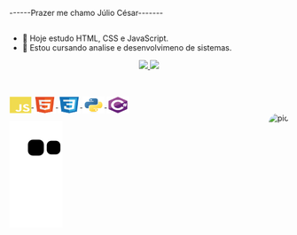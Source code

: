 ------Prazer me chamo Júlio César-------

 ##
- 👀 Hoje estudo HTML, CSS e JavaScript.
- 🌱 Estou cursando analise e desenvolvimeno de sistemas.

<div align="center">
  <a href="https://www.linkedin.com/in/julio-c%C3%A9sar-3b401420b/">
<img heigth="180em" width="418.5em" src="https://github-readme-stats.vercel.app/api?username=JulioCvieira&theme=merko&show_icons=true&include_all_commits=true&count_private=true"/> <img heigth="180em" src="https://github-readme-stats.vercel.app/api/top-langs/?username=JulioCvieira&layout=compact&langs_count=8&theme=merko"/>

</div>

  ##
 
 <div style="display: inline_block"><br>
  <img align="center" alt="Js" height="30" width="40" src="https://raw.githubusercontent.com/devicons/devicon/master/icons/javascript/javascript-plain.svg">
  <img align="center" alt="HTML" height="30" width="40" src="https://raw.githubusercontent.com/devicons/devicon/master/icons/html5/html5-original.svg">
  <img align="center" alt="CSS" height="30" width="40" src="https://raw.githubusercontent.com/devicons/devicon/master/icons/css3/css3-original.svg">
  <img align="center" alt="Python" height="30" width="40" src="https://raw.githubusercontent.com/devicons/devicon/master/icons/python/python-original.svg">
  <img align="center" alt="Csharp" height="30" width="40" src="https://raw.githubusercontent.com/devicons/devicon/master/icons/csharp/csharp-original.svg">
</div>
<div>  
  <img align="right" alt="pic" height="100" style="border-radius:50px;" src="https://cdn-icons-png.flaticon.com/128/1384/1384072.png">
</div>


 
 
 ![Snake animation](https://github.com/JulioCvieira/JulioCvieira/blob/output/github-contribution-grid-snake.svg)
 
 
